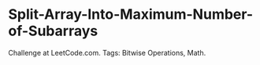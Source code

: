 # Split-Array-Into-Maximum-Number-of-Subarrays
Challenge at LeetCode.com. Tags: Bitwise Operations, Math.
